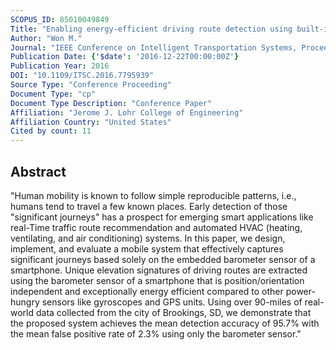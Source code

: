 ```yaml
---
SCOPUS_ID: 85010049849
Title: "Enabling energy-efficient driving route detection using built-in smartphone barometer sensor"
Author: "Won M."
Journal: "IEEE Conference on Intelligent Transportation Systems, Proceedings, ITSC"
Publication Date: {'$date': '2016-12-22T00:00:00Z'}
Publication Year: 2016
DOI: "10.1109/ITSC.2016.7795939"
Source Type: "Conference Proceeding"
Document Type: "cp"
Document Type Description: "Conference Paper"
Affiliation: "Jerome J. Lohr College of Engineering"
Affiliation Country: "United States"
Cited by count: 11
---
```


## Abstract
"Human mobility is known to follow simple reproducible patterns, i.e., humans tend to travel a few known places. Early detection of those \"significant journeys\" has a prospect for emerging smart applications like real-Time traffic route recommendation and automated HVAC (heating, ventilating, and air conditioning) systems. In this paper, we design, implement, and evaluate a mobile system that effectively captures significant journeys based solely on the embedded barometer sensor of a smartphone. Unique elevation signatures of driving routes are extracted using the barometer sensor of a smartphone that is position/orientation independent and exceptionally energy efficient compared to other power-hungry sensors like gyroscopes and GPS units. Using over 90-miles of real-world data collected from the city of Brookings, SD, we demonstrate that the proposed system achieves the mean detection accuracy of 95.7% with the mean false positive rate of 2.3% using only the barometer sensor."
